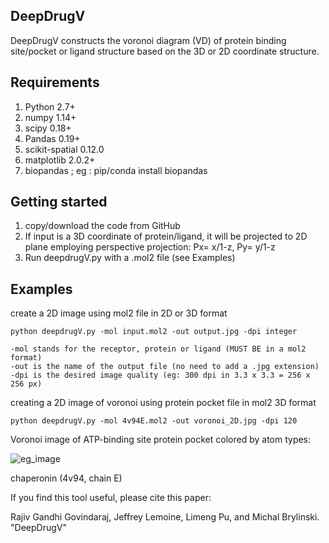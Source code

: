 ## DeepDrugV
DeepDrugV constructs the voronoi diagram (VD) of protein binding site/pocket or ligand structure based on the 3D or 2D coordinate structure. 
                                                         
## Requirements
1. Python 2.7+
2. numpy 1.14+
3. scipy 0.18+
4. Pandas 0.19+
5. scikit-spatial 0.12.0
6. matplotlib 2.0.2+
7. biopandas ; eg : pip/conda install biopandas  

## Getting started

1. copy/download the code from GitHub
2. If input is a 3D coordinate of protein/ligand, it will be projected to 2D plane employing perspective projection: Px= x/1-z, Py= y/1-z
3. Run deepdrugV.py with a .mol2 file (see Examples)

## Examples

create a 2D image using mol2 file in 2D or 3D format

    python deepdrugV.py -mol input.mol2 -out output.jpg -dpi integer 
    
    -mol stands for the receptor, protein or ligand (MUST BE in a mol2 format)
    -out is the name of the output file (no need to add a .jpg extension)
    -dpi is the desired image quality (eg: 300 dpi in 3.3 x 3.3 = 256 x 256 px)

creating a 2D image of voronoi using protein pocket file in mol2 3D format

    python deepdrugV.py -mol 4v94E.mol2 -out voronoi_2D.jpg -dpi 120   
    
Voronoi image of ATP-binding site protein pocket colored by atom types:
 
![eg_image](https://github.com/rajiv03/DeepDrugV/blob/master/Voronoi_2D_4v94E.jpg) 

chaperonin (4v94, chain E)

If you find this tool useful, please cite this paper:

Rajiv Gandhi Govindaraj, Jeffrey Lemoine, Limeng Pu, and Michal Brylinski. "DeepDrugV"

